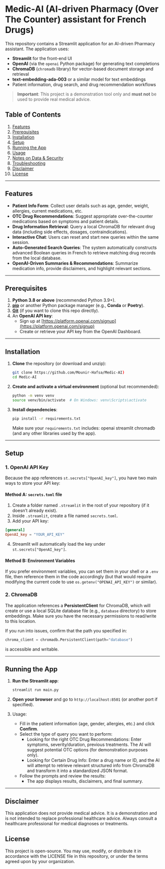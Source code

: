

# Medic-AI (AI-driven Pharmacy (Over The Counter) assistant for French Drugs)

This repository contains a Streamlit application for an AI-driven Pharmacy assistant. The application uses:
- **Streamlit** for the front-end UI
- **OpenAI** (via the `openai` Python package) for generating text completions
- **ChromaDB** (`chromadb` library) for vector-based document storage and retrieval
- **text-embedding-ada-003** or a similar model for text embeddings
- Patient information, drug search, and drug recommendation workflows

> **Important**: This project is a demonstration tool only and **must not** be used to provide real medical advice.

## Table of Contents

1. [Features](#features)
2. [Prerequisites](#prerequisites)
3. [Installation](#installation)
4. [Setup](#setup)
5. [Running the App](#running-the-app)
6. [Usage](#usage)
7. [Notes on Data & Security](#notes-on-data--security)
8. [Troubleshooting](#troubleshooting)
9. [Disclaimer](#disclaimer)
10. [License](#license)

---

## Features

- **Patient Info Form**: Collect user details such as age, gender, weight, allergies, current medications, etc.
- **OTC Drug Recommendations**: Suggest appropriate over-the-counter medications based on symptoms and patient details.
- **Drug Information Retrieval**: Query a local ChromaDB for relevant drug data (including side effects, dosages, contraindications).
- **Interactive Chat**: Users can reset and start new queries within the same session.
- **Auto-Generated Search Queries**: The system automatically constructs advanced Boolean queries in French to retrieve matching drug records from the local database.
- **OpenAI-Driven Summaries & Recommendations**: Summarize medication info, provide disclaimers, and highlight relevant sections.

---

## Prerequisites

1. **Python 3.8 or above** (recommended Python 3.9+).
2. [**pip**](https://pip.pypa.io/en/stable/) or another Python package manager (e.g., **Conda** or **Poetry**).
3. [**Git**](https://git-scm.com/downloads) (if you want to clone this repo directly).
4. An **OpenAI API key**:
   - Sign up at [https://platform.openai.com/signup](https://platform.openai.com/signup)
   - Create or retrieve your API key from the OpenAI Dashboard.

---

## Installation

1. **Clone** the repository (or download and unzip):
    ```bash
    git clone https://github.com/Mounir-Hafsa/Medic-AI)
    cd Medic-AI
    ```

2. **Create and activate a virtual environment** (optional but recommended):
    ```bash
    python -m venv venv
    source venv/bin/activate  # On Windows: venv\Scripts\activate
    ```

3. **Install dependencies**:
    ```bash
    pip install -r requirements.txt
    ```
   Make sure your `requirements.txt` includes: openai streamlit chromadb (and any other libraries used by the app).

---

## Setup

### 1. OpenAI API Key

Because the app references `st.secrets["OpenAI_key"]`, you have two main ways to store your API key:

#### **Method A: `secrets.toml` file**

1. Create a folder named `.streamlit` in the root of your repository (if it doesn’t already exist).
2. Inside `.streamlit`, create a file named `secrets.toml`.
3. Add your API key:
 ```toml
 [general]
 OpenAI_key = "YOUR_API_KEY"
 ```
4. Streamlit will automatically load the key under `st.secrets["OpenAI_key"]`.

#### **Method B: Environment Variables**

If you prefer environment variables, you can set them in your shell or a `.env` file, then reference them in the code accordingly (but that would require modifying the current code to use `os.getenv("OPENAI_API_KEY")` or similar).

### 2. ChromaDB

The application references a **PersistentClient** for ChromaDB, which will create or use a local SQLite database file (e.g., `database` directory) to store embeddings. Make sure you have the necessary permissions to read/write to this location.

If you run into issues, confirm that the path you specified in:
```python
chroma_client = chromadb.PersistentClient(path="database")
```
is accessible and writable.

---

## Running the App
1. **Run the Streamlit app**:
    ```bash
    streamlit run main.py
    ```
2. **Open your browser** and go to `http://localhost:8501` (or another port if specified).

3. Usage:
   - Fill in the patient information (age, gender, allergies, etc.) and click **Confirm**.
   - Select the type of query you want to perform:
     - Looking for the right OTC Drug Recommendations: Enter symptoms, severity/duration, previous treatments. The AI will suggest potential OTC options (for demonstration purposes only).
     - Looking for Certain Drug Info: Enter a drug name or ID, and the AI will attempt to retrieve relevant structured info from ChromaDB and transform it into a standardized JSON format. 
   - Follow the prompts and review the results:
     - The app displays results, disclaimers, and final summary.

---

## Disclaimer
This application does not provide medical advice. It is a demonstration and is not intended to replace professional healthcare advice. Always consult a healthcare professional for medical diagnoses or treatments.

## License
This project is open-source. You may use, modify, or distribute it in accordance with the LICENSE file in this repository, or under the terms agreed upon by your organization.
